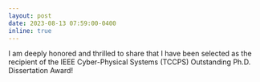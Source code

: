 ```yaml
---
layout: post
date: 2023-08-13 07:59:00-0400
inline: true
---
```

I am deeply honored and thrilled to share that I have been selected as the recipient of the IEEE Cyber-Physical Systems (TCCPS) Outstanding Ph.D. Dissertation Award! 